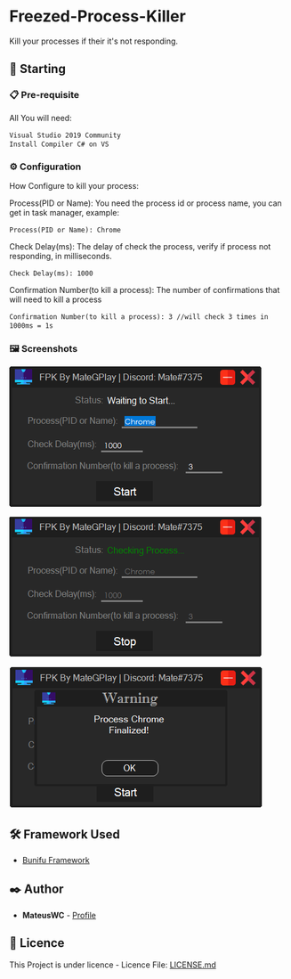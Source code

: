 # Freezed-Process-Killer

Kill your processes if their it's not responding.

## 🚀 Starting

### 📋 Pre-requisite

All You will need:

```
Visual Studio 2019 Community
Install Compiler C# on VS
```

### ⚙️ Configuration

How Configure to kill your process:

Process(PID or Name): You need the process id or process name, you can get in task manager, example:
```
Process(PID or Name): Chrome
```

Check Delay(ms): The delay of check the process, verify if process not responding, in milliseconds.
```
Check Delay(ms): 1000
```

Confirmation Number(to kill a process): The number of confirmations that will need to kill a process 
```
Confirmation Number(to kill a process): 3 //will check 3 times in 1000ms = 1s
```

### 🖼️ Screenshots


![alt text](https://github.com/MateusWC/Freezed-Process-Killer/blob/main/images/img1.png)

![alt text](https://github.com/MateusWC/Freezed-Process-Killer/blob/main/images/img2.png)

![alt text](https://github.com/MateusWC/Freezed-Process-Killer/blob/main/images/img3.png)


## 🛠️ Framework Used

* [Bunifu Framework](https://bunifuframework.com/)

## ✒️ Author

* **MateusWC** - [Profile](https://github.com/MateusWC)

## 📄 Licence

This Project is under licence - Licence File: [LICENSE.md](https://github.com/MateusWC/Freezed-Process-Killer/blob/main/LICENSE)
